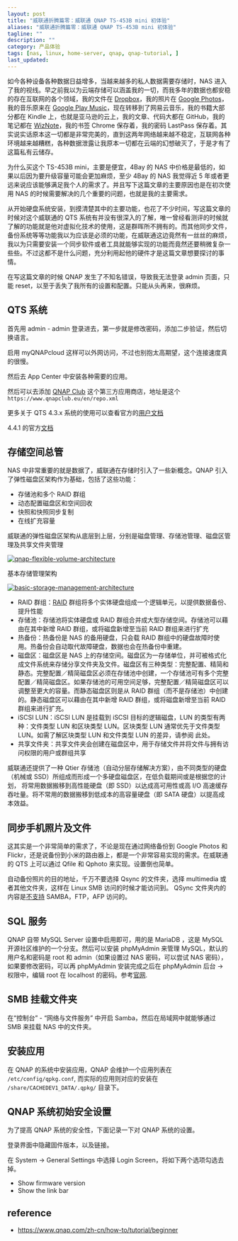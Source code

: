 ```yaml
---
layout: post
title: "威联通折腾篇零：威联通 QNAP TS-453B mini 初体验"
aliases: "威联通折腾篇零：威联通 QNAP TS-453B mini 初体验"
tagline: ""
description: ""
category: 产品体验
tags: [nas, linux, home-server, qnap, qnap-tutorial, ]
last_updated:
---
```


如今各种设备各种数据日益增多，当越来越多的私人数据需要存储时，NAS 进入了我的视线。早之前我以为云端存储可以涵盖我的一切，而我多年的数据也都安稳的存在互联网的各个领域，我的文件在 [Dropbox](https://db.tt/B0sJSIVy)，我的照片在 [Google Photos](https://photos.google.com/)，我的音乐原来在 [Google Play Music](https://play.google.com/music/)，现在转移到了网易云音乐，我的书籍大部分都在 Kindle 上，也就是亚马逊的云上，我的文章、代码大都在 GitHub，我的笔记都在 [WizNote](/post/2016/07/evernote-alternative.html)，我的书签 Chrome 保存着，我的密码 LastPass 保存着。其实说实话原本这一切都是非常完美的，直到这两年网络越来越不稳定，互联网各种环境越来越糟糕，各种数据泄露让我原本一切都在云端的幻想破灭了，于是才有了这篇私有云储存。

为什么买这个 TS-453B mini，主要是便宜，4Bay 的 NAS 中价格是最低的，如果以后因为要升级容量可能会更加麻烦，至少 4Bay 的 NAS 我觉得近 5 年或者更远来说应该能够满足我个人的需求了。并且写下这篇文章的主要原因也是在初次使用 NAS 的时候需要解决的几个重要的问题，也就是我的主要需求。

从开始硬盘系统安装，到摸清楚其中的主要功能，也花了不少时间，写这篇文章的时候对这个威联通的 QTS 系统有并没有很深入的了解，唯一曾经看测评的时候就了解的功能就是他对虚拟化技术的使用，这是群晖所不拥有的。而其他同步文件，备份系统等等功能我以为应该是必须的功能，在威联通这边竟然有一丝丝的麻烦，我以为只需要安装一个同步软件或者工具就能够实现的功能而竟然还要稍微复杂一些些。不过这都不是什么问题，充分利用起他的硬件才是这篇文章想要探讨的事情。

在写这篇文章的时候 QNAP 发生了不知名错误，导致我无法登录 admin 页面，只能 reset，以至于丢失了我所有的设置和配置。只能从头再来，很麻烦。

## QTS 系统
首先用 admin - admin 登录进去，第一步就是修改密码，添加二步验证，然后切换语言。

启用 myQNAPcloud 这样可以外网访问，不过也别抱太高期望，这个连接速度真的很慢。

然后去 App Center 中安装各种需要的应用。

然后可以去添加 [QNAP Club](https://www.qnapclub.eu/en/howto/1) 这个第三方应用商店，地址是这个 `https://www.qnapclub.eu/en/repo.xml`

更多关于 QTS 4.3.x 系统的使用可以查看官方的[用户文档](http://docs.qnap.com/nas/4.3/cat2/sc/index.html)

4.4.1 的官方[文档](https://docs.qnap.com/nas/QTS4.4.1/sc/)

## 存储空间总管
NAS 中非常重要的就是数据了，威联通在存储时引入了一些新概念。QNAP 引入了弹性磁盘区架构作为基础，包括了这些功能：

- 存储池和多个 RAID 群组
- 动态配置磁盘区和空间回收
- 快照和快照同步复制
- 在线扩充容量

威联通的弹性磁盘区架构从底层到上层，分别是磁盘管理、存储池管理、磁盘区管理及共享文件夹管理

<a data-flickr-embed="true"  href="https://www.flickr.com/gp/einverne/vzDM1n" title="qnap-flexible-volume-architecture"><img src="https://farm2.staticflickr.com/1825/41947067165_b1de0fa663_z.jpg" alt="qnap-flexible-volume-architecture"></a><script async src="//embedr.flickr.com/assets/client-code.js" charset="utf-8"></script>

基本存储管理架构

<a data-flickr-embed="true"  href="https://www.flickr.com/gp/einverne/9235ki" title="basic-storage-management-architecture"><img src="https://farm2.staticflickr.com/1724/27979122907_dd33f57549_b.jpg" alt="basic-storage-management-architecture"></a><script async src="//embedr.flickr.com/assets/client-code.js" charset="utf-8"></script>

- RAID 群组：[RAID](/post/2018/04/raid.html) 群组将多个实体硬盘组成一个逻辑单元，以提供数据备份、提升性能
- 存储池：存储池将实体硬盘或 RAID 群组合并成大型存储空间。存储池可以藉由在其中新增 RAID 群组，或将磁盘新增至当前 RAID 群组来进行扩充
- 热备份：热备份是 NAS 的备用硬盘，只会载 RAID 群组中的硬盘故障时使用。热备份会自动取代故障硬盘，数据也会在热备份中重建。
- 磁盘区：磁盘区是 NAS 上的存储空间。磁盘区为一存储单位，并可被格式化成文件系统来存储分享文件夹及文件。磁盘区有三种类型：完整配置、精简和静态。完整配置／精简磁盘区必须在存储池中创建，一个存储池可有多个完整配置／精简磁盘区。如果存储池的可用空间足够，完整配置／精简磁盘区可以调整至更大的容量。而静态磁盘区则是从 RAID 群组（而不是存储池）中创建的。静态磁盘区可以藉由在其中新增 RAID 群组，或将磁盘新增至当前 RAID 群组来进行扩充。
- iSCSI LUN：iSCSI LUN 是挂载到 iSCSI 目标的逻辑磁盘，LUN 的类型有两种：文件类型 LUN 和区块类型 LUN。区块类型 LUN 通常优先于文件类型 LUN。如需了解区块类型 LUN 和文件类型 LUN 的差异，请参阅 此处。
- 共享文件夹：共享文件夹会创建在磁盘区中，用于存储文件并将文件与拥有访问权限的用户或群组共享

威联通还提供了一种 Qtier 存储池（自动分层存储解决方案），由不同类型的硬盘（机械或 SSD）所组成而形成一个多硬盘磁盘区，在低负载期间或是根据您的计划， 将常用数据搬移到高性能硬盘（即 SSD）以达成高可用性或高 I/O 高速缓存吞吐量。将不常用的数据搬移到低成本的高容量硬盘（即 SATA 硬盘）以提高成本效益。

## 同步手机照片及文件
这其实是一个非常简单的需求了，不论是现在通过网络备份到 Google Photos 和 Flickr，还是说备份到小米的路由器上，都是一个非常容易实现的需求。在威联通的 QTS 上可以通过 Qfile 和 Qphoto 来实现。设置倒也简单。

自动备份照片的目的地址，千万不要选择 Qsync 的文件夹，选择 multimedia 或者其他文件夹，这样在 Linux SMB 访问的时候才能访问到。 QSync 文件夹内的内容是[不支持](https://www.qnap.com/en/how-to/faq/article/why-cant-i-see-the-files-in-the-qsync-folder-when-i-tried-to-access-them-from-samba-ftp-or-afp) SAMBA，FTP，AFP 访问的。

## SQL 服务
QNAP 自带 MySQL Server 设置中启用即可，用的是 MariaDB ，这是 MySQL 开源社区维护的一个分支。然后可以安装 phpMyAdmin 来管理 MySQL，默认的用户名和密码是 root 和 admin（如果设置过 NAS 密码，可以尝试 NAS 密码），如果要修改密码，可以再 phpMyAdmin 安装完成之后在 phpMyAdmin 后台 -> 权限中，编辑 root 在 localhost 的密码。参考[官网](https://www.qnap.com/en/how-to/faq/article/how-do-i-reset-or-change-a-root-password-for-mysql).

## SMB 挂载文件夹
在“控制台” - “网络与文件服务” 中开启 Samba，然后在局域网中就能够通过 SMB 来挂载 NAS 中的文件夹。

## 安装应用
在 QNAP 的系统中安装应用，QNAP 会维护一个应用列表在 `/etc/config/qpkg.conf`, 而实际的应用则对应的安装在 `/share/CACHEDEV1_DATA/.qpkg/` 目录下。

## QNAP 系统初始安全设置
为了提高 QNAP 系统的安全性，下面记录一下对 QNAP 系统的设置。

登录界面中隐藏固件版本，以及链接。

在 System -> General Settings 中选择 Login Screen，将如下两个选项勾选去掉。

- Show firmware version
- Show the link bar




## reference

- <https://www.qnap.com/zh-cn/how-to/tutorial/beginner>

